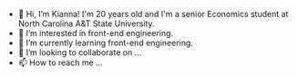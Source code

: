 - 👋 Hi, I’m Kianna! I'm 20 years old and I'm a senior Economics student at North Carolina A&T State University.
- 👀 I’m interested in front-end engineering.
- 🌱 I’m currently learning front-end engineering. 
- 💞️ I’m looking to collaborate on ...
- 📫 How to reach me ...

<!---
kiannaamaya/kiannaamaya is a ✨ special ✨ repository because its `README.md` (this file) appears on your GitHub profile.
You can click the Preview link to take a look at your changes.
--->
